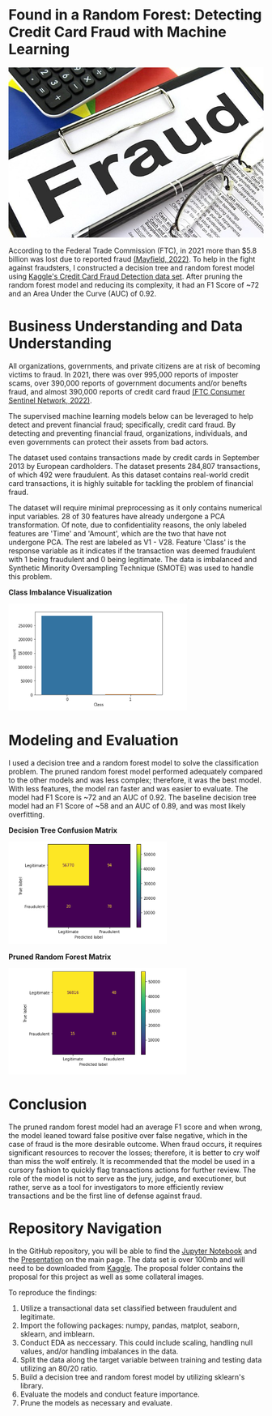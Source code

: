 # Found in a Random Forest: Detecting Credit Card Fraud with Machine Learning

![Fraud Header](Proposal/Fraud_header.jpg)

According to the Federal Trade Commission (FTC), in 2021 more than $5.8 billion was lost due to reported fraud [(Mayfield, 2022)](https://www.ftc.gov/news-events/news/press-releases/2022/02/new-data-shows-ftc-received-28-million-fraud-reports-consumers-2021-0). To help in the fight against fraudsters, I constructed a decision tree and random forest model using [Kaggle's Credit Card Fraud Detection data set](https://www.kaggle.com/datasets/mlg-ulb/creditcardfraud?datasetId=310&sortBy=voteCount). After pruning the random forest model and reducing its complexity, it had an F1 Score of ~72 and an Area Under the Curve (AUC) of 0.92. 

# Business Understanding and Data Understanding
All organizations, governments, and private citizens are at risk of becoming victims to fraud. In 2021, there was over 995,000 reports of imposter scams, over 390,000 reports of government documents and/or benefts fraud, and almost 390,000 reports of credit card fraud [(FTC Consumer Sentinel Network, 2022)](https://public.tableau.com/app/profile/federal.trade.commission/viz/TheBigViewAllSentinelReports/TrendsOverTime).

The supervised machine learning models below can be leveraged to help detect and prevent financial fraud; specifically, credit card fraud. By detecting and preventing financial fraud, organizations, individuals, and even governments can protect their assets from bad actors.

The dataset used contains transactions made by credit cards in September 2013 by European cardholders. The dataset presents 284,807 transactions, of which 492 were fraudulent. As this dataset contains real-world credit card transactions, it is highly suitable for tackling the problem of financial fraud.

The dataset will require minimal preprocessing as it only contains numerical input variables. 28 of 30 features have already undergone a PCA transformation. Of note, due to confidentiality reasons, the only labeled features are 'Time' and 'Amount', which are the two that have not undergone PCA. The rest are labeled as V1 - V28. Feature 'Class' is the response variable as it indicates if the transaction was deemed fraudulent with 1 being fraudulent and 0 being legitimate. The data is imbalanced and Synthetic Minority Oversampling Technique (SMOTE) was used to handle this problem.

**Class Imbalance Visualization**

![Class Imbalance](Proposal/Class_Imbalance.PNG)

# Modeling and Evaluation
I used a decision tree and a random forest model to solve the classification problem. The pruned random forest model performed adequately compared to the other models and was less complex; therefore, it was the best model. With less features, the model ran faster and was easier to evaluate. The model had F1 Score is ~72 and an AUC of 0.92. The baseline decision tree model had an F1 Score of ~58 and an AUC of 0.89, and was most likely overfitting.

**Decision Tree Confusion Matrix**

![Decision Tree](Proposal/Decision_Tree.PNG)

**Pruned Random Forest Matrix** 

![Pruned RF](Proposal/Pruned_RF.PNG)

# Conclusion
The pruned random forest model had an average F1 score and when wrong, the model leaned toward false positive over false negative, which in the case of fraud is the more desirable outcome. When fraud occurs, it requires significant resources to recover the losses; therefore, it is better to cry wolf than miss the wolf entirely. It is recommended that the model be used in a cursory fashion to quickly flag transactions actions for further review. The role of the model is not to serve as the jury, judge, and executioner, but rather, serve as a tool for investigators to more efficiently review transactions and be the first line of defense against fraud.

# Repository Navigation
In the GitHub repository, you will be able to find the [Jupyter Notebook](notebook.ipynb) and the [Presentation](Capstone_Presentation.pptx) on the main page. The data set is over 100mb and will need to be downloaded from [Kaggle](https://www.kaggle.com/datasets/mlg-ulb/creditcardfraud?datasetId=310&sortBy=voteCount). The proposal folder contains the proposal for this project as well as some collateral images.

To reproduce the findings:
1. Utilize a transactional data set classified between fraudulent and legitimate.
2. Import the following packages: numpy, pandas, matplot, seaborn, sklearn, and imblearn.
3. Conduct EDA as neccessary. This could include scaling, handling null values, and/or handling imbalances in the data.
4. Split the data along the target variable between training and testing data utilizing an 80/20 ratio.
5. Build a decision tree and random forest model by utilizing sklearn's library.
6. Evaluate the models and conduct feature importance.
7. Prune the models as necessary and evaluate.